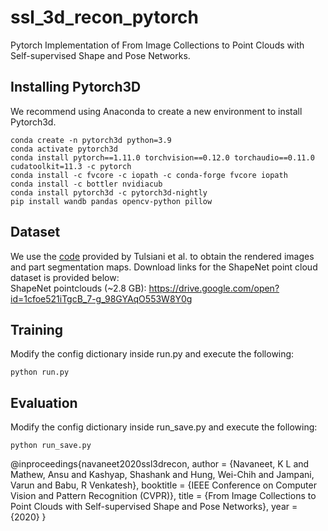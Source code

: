 # ssl_3d_recon_pytorch

Pytorch Implementation of From Image Collections to Point Clouds with Self-supervised Shape and Pose Networks. 

## Installing Pytorch3D
We recommend using Anaconda to create a new environment to install Pytorch3d.
```
conda create -n pytorch3d python=3.9
conda activate pytorch3d
conda install pytorch==1.11.0 torchvision==0.12.0 torchaudio==0.11.0 cudatoolkit=11.3 -c pytorch
conda install -c fvcore -c iopath -c conda-forge fvcore iopath
conda install -c bottler nvidiacub
conda install pytorch3d -c pytorch3d-nightly
pip install wandb pandas opencv-python pillow
```

## Dataset
We use the <a href="https://github.com/shubhtuls/drc/blob/master/docs/snet.md#rendering" target="_blank" >code</a> provided by Tulsiani et al. to obtain the rendered images and part segmentation maps. 
Download links for the ShapeNet point cloud dataset is provided below: <br>
ShapeNet pointclouds (~2.8 GB): https://drive.google.com/open?id=1cfoe521iTgcB_7-g_98GYAqO553W8Y0g <br>

## Training
Modify the config dictionary inside run.py and execute the following: 
```
python run.py
```

## Evaluation 
Modify the config dictionary inside run_save.py and execute the following:
```
python run_save.py
```




@inproceedings{navaneet2020ssl3drecon,
 author = {Navaneet, K L and Mathew, Ansu and Kashyap, Shashank and Hung, Wei-Chih and Jampani, Varun and Babu, R Venkatesh},
 booktitle = {IEEE Conference on Computer Vision and Pattern Recognition (CVPR)},
 title = {From Image Collections to Point Clouds with Self-supervised Shape and Pose Networks},
 year = {2020}
}
